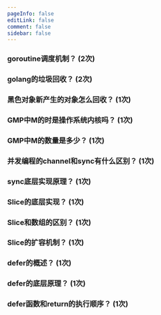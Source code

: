 ```yaml
---
pageInfo: false
editLink: false
comment: false
sidebar: false
---
```


### goroutine调度机制？ (2次)

### golang的垃圾回收？ (2次)

### 黑色对象新产生的对象怎么回收？  (1次)

### GMP中M的时是操作系统内核吗？ (1次)

### GMP中M的数量是多少？ (1次)

### 并发编程的channel和sync有什么区别？  (1次)

### sync底层实现原理？ (1次)



### Slice的底层实现？ (1次)

### Slice和数组的区别？ (1次)

### Slice的扩容机制？ (1次)

### defer的概述？ (1次)

### defer的底层原理？ (1次)

### defer函数和return的执行顺序？ (1次)
